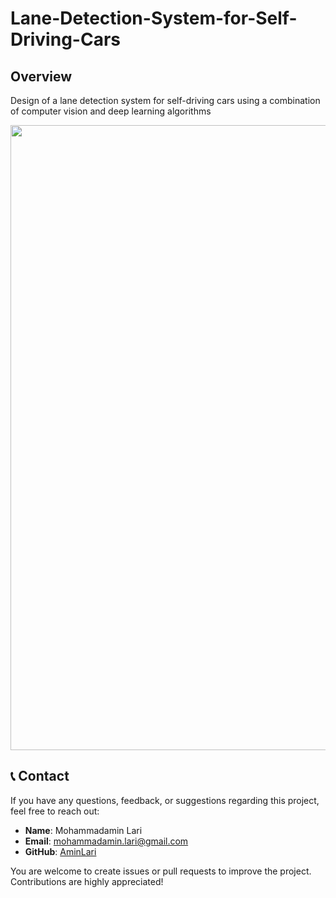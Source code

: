 # Lane-Detection-System-for-Self-Driving-Cars
## Overview
Design of a lane detection system for self-driving cars using a combination of computer vision and deep learning algorithms
<p> <img src="https://github.com/user-attachments/assets/bba4dfd5-1d6e-4e6e-ae10-d527b8eddaf8" width="1000"> </p>

## 📞 Contact
If you have any questions, feedback, or suggestions regarding this project, feel free to reach out:

- **Name**: Mohammadamin Lari  
- **Email**: [mohammadamin.lari@gmail.com](mailto:mohammadamin.lari@gmail.com)  
- **GitHub**: [AminLari](https://github.com/aminlari)

You are welcome to create issues or pull requests to improve the project. Contributions are highly appreciated! 
